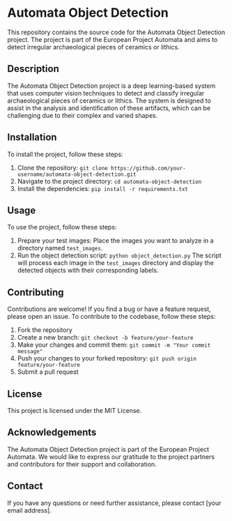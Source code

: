 # Automata Object Detection

This repository contains the source code for the Automata Object Detection project. The project is part of the European Project Automata and aims to detect irregular archaeological pieces of ceramics or lithics.

## Description

The Automata Object Detection project is a deep learning-based system that uses computer vision techniques to detect and classify irregular archaeological pieces of ceramics or lithics. The system is designed to assist in the analysis and identification of these artifacts, which can be challenging due to their complex and varied shapes.

## Installation

To install the project, follow these steps:

1. Clone the repository: `git clone https://github.com/your-username/automata-object-detection.git`
2. Navigate to the project directory: `cd automata-object-detection`
3. Install the dependencies: `pip install -r requirements.txt`

## Usage

To use the project, follow these steps:

1. Prepare your test images: Place the images you want to analyze in a directory named `test_images`.
2. Run the object detection script: `python object_detection.py`
The script will process each image in the `test_images` directory and display the detected objects with their corresponding labels.

## Contributing

Contributions are welcome! If you find a bug or have a feature request, please open an issue. To contribute to the codebase, follow these steps:

1. Fork the repository
2. Create a new branch: `git checkout -b feature/your-feature`
3. Make your changes and commit them: `git commit -m "Your commit message"`
4. Push your changes to your forked repository: `git push origin feature/your-feature`
5. Submit a pull request

## License

This project is licensed under the MIT License.

## Acknowledgements

The Automata Object Detection project is part of the European Project Automata. We would like to express our gratitude to the project partners and contributors for their support and collaboration.

## Contact

If you have any questions or need further assistance, please contact [your email address].
